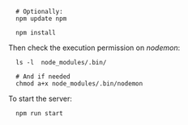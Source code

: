 ```
  # Optionally:
  npm update npm
  
  npm install
```


Then check the execution permission on _nodemon_:

```
  ls -l  node_modules/.bin/

  # And if needed
  chmod a+x node_modules/.bin/nodemon

```

To start the server:

```
  npm run start
```
